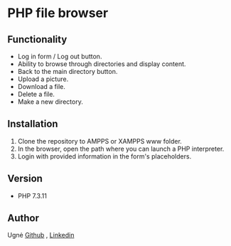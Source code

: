# PHP file browser

## Functionality
- Log in form / Log out button.
- Ability to browse through directories and display content.
- Back to the main directory button.
- Upload a picture.
- Download a file.
- Delete a file.
- Make a new directory.

## Installation
1. Clone the repository to AMPPS or XAMPPS www folder.
2. In the browser, open the path where you can launch a PHP interpreter.
3. Login with provided information in the form's placeholders.

## Version
- PHP 7.3.11

## Author
Ugnė [Github](https://github.com/Uugne) , [Linkedin](https://www.linkedin.com/in/ugne-kurkyte/)
